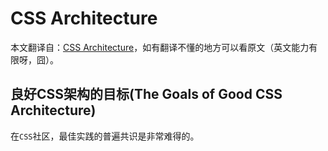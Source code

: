 CSS Architecture
========

本文翻译自：[CSS Architecture](http://philipwalton.com/articles/css-architecture/)，如有翻译不懂的地方可以看原文（英文能力有限呀，囧）。

## 良好CSS架构的目标(The Goals of Good CSS Architecture)

在`CSS`社区，最佳实践的普遍共识是非常难得的。